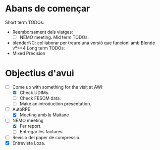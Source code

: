# Abans de començar
Short term TODOs:
- Reemborsament dels viatges:
	- [ ] NEMO meeting.
Mid term TODOs:
- blenderNC: col·laborar per treure una versió que funcioni amb Blende vº>=4 
Long term TODOs:
- Mixed Precision

# Objectius d'avui

- [ ] Come up with something for the visit at AWI:
	- [x] Check UDIMs.
	- [ ] Check FESOM data.
	- [ ] Make an introduction presentation.
- [ ] AutoRPE:
	- [x] Meeting amb la Maitane 

- [ ] NEMO meeting
	- [x] Fer report.
	- [ ] Entregar les factures.
- [ ] Revisió del paper de compressió.
- [x] Entrevista Loza.